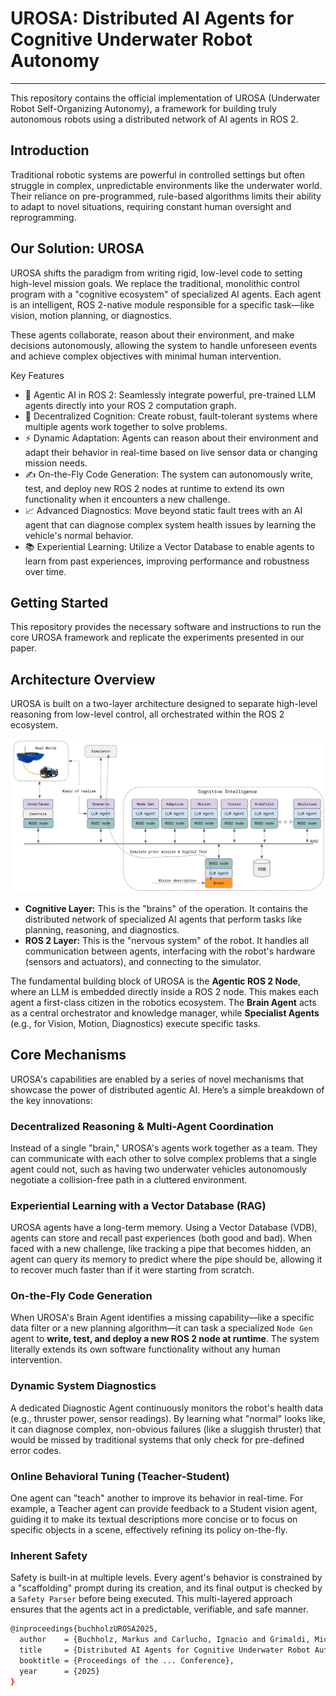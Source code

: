 # UROSA: Distributed AI Agents for Cognitive Underwater Robot Autonomy
---

This repository contains the official implementation of UROSA (Underwater Robot Self-Organizing Autonomy), a framework for building truly autonomous robots using a distributed network of AI agents in ROS 2. <br>

## Introduction
Traditional robotic systems are powerful in controlled settings but often struggle in complex, unpredictable environments like the underwater world. Their reliance on pre-programmed, rule-based algorithms limits their ability to adapt to novel situations, requiring constant human oversight and reprogramming.

## Our Solution: UROSA
UROSA shifts the paradigm from writing rigid, low-level code to setting high-level mission goals. We replace the traditional, monolithic control program with a "cognitive ecosystem" of specialized AI agents. Each agent is an intelligent, ROS 2-native module responsible for a specific task—like vision, motion planning, or diagnostics.

These agents collaborate, reason about their environment, and make decisions autonomously, allowing the system to handle unforeseen events and achieve complex objectives with minimal human intervention.

Key Features
- 🤖 Agentic AI in ROS 2: Seamlessly integrate powerful, pre-trained LLM agents directly into your ROS 2 computation graph.
- 🧠 Decentralized Cognition: Create robust, fault-tolerant systems where multiple agents work together to solve problems.
- ⚡ Dynamic Adaptation: Agents can reason about their environment and adapt their behavior in real-time based on live sensor data or changing mission needs.
- ✍️ On-the-Fly Code Generation: The system can autonomously write, test, and deploy new ROS 2 nodes at runtime to extend its own functionality when it encounters a new challenge.
- 📈 Advanced Diagnostics: Move beyond static fault trees with an AI agent that can diagnose complex system health issues by learning the vehicle's normal behavior.
- 📚 Experiential Learning: Utilize a Vector Database to enable agents to learn from past experiences, improving performance and robustness over time.

## Getting Started
This repository provides the necessary software and instructions to run the core UROSA framework and replicate the experiments presented in our paper.


## Architecture Overview

UROSA is built on a two-layer architecture designed to separate high-level reasoning from low-level control, all orchestrated within the ROS 2 ecosystem.

![UROSA Architecture Diagram](media/autonomy_arch_3.png) 

* **Cognitive Layer:** This is the "brains" of the operation. It contains the distributed network of specialized AI agents that perform tasks like planning, reasoning, and diagnostics.
* **ROS 2 Layer:** This is the "nervous system" of the robot. It handles all communication between agents, interfacing with the robot's hardware (sensors and actuators), and connecting to the simulator.

The fundamental building block of UROSA is the **Agentic ROS 2 Node**, where an LLM is embedded directly inside a ROS 2 node. This makes each agent a first-class citizen in the robotics ecosystem. The **Brain Agent** acts as a central orchestrator and knowledge manager, while **Specialist Agents** (e.g., for Vision, Motion, Diagnostics) execute specific tasks.

## Core Mechanisms

UROSA's capabilities are enabled by a series of novel mechanisms that showcase the power of distributed agentic AI. Here’s a simple breakdown of the key innovations:

### Decentralized Reasoning & Multi-Agent Coordination
Instead of a single "brain," UROSA's agents work together as a team. They can communicate with each other to solve complex problems that a single agent could not, such as having two underwater vehicles autonomously negotiate a collision-free path in a cluttered environment.

### Experiential Learning with a Vector Database (RAG)
UROSA agents have a long-term memory. Using a Vector Database (VDB), agents can store and recall past experiences (both good and bad). When faced with a new challenge, like tracking a pipe that becomes hidden, an agent can query its memory to predict where the pipe should be, allowing it to recover much faster than if it were starting from scratch.

### On-the-Fly Code Generation
When UROSA's Brain Agent identifies a missing capability—like a specific data filter or a new planning algorithm—it can task a specialized `Node Gen` agent to **write, test, and deploy a new ROS 2 node at runtime**. The system literally extends its own software functionality without any human intervention.

### Dynamic System Diagnostics
A dedicated Diagnostic Agent continuously monitors the robot's health data (e.g., thruster power, sensor readings). By learning what "normal" looks like, it can diagnose complex, non-obvious failures (like a sluggish thruster) that would be missed by traditional systems that only check for pre-defined error codes.

### Online Behavioral Tuning (Teacher-Student)
One agent can "teach" another to improve its behavior in real-time. For example, a Teacher agent can provide feedback to a Student vision agent, guiding it to make its textual descriptions more concise or to focus on specific objects in a scene, effectively refining its policy on-the-fly.

### Inherent Safety
Safety is built-in at multiple levels. Every agent's behavior is constrained by a "scaffolding" prompt during its creation, and its final output is checked by a `Safety Parser` before being executed. This multi-layered approach ensures that the agents act in a predictable, verifiable, and safe manner.


```bash
@inproceedings{buchholzUROSA2025,
  author    = {Buchholz, Markus and Carlucho, Ignacio and Grimaldi, Michele and Petillot, Yvan R.},
  title     = {Distributed AI Agents for Cognitive Underwater Robot Autonomy},
  booktitle = {Proceedings of the ... Conference},
  year      = {2025}
}
```
